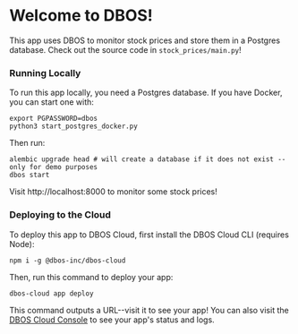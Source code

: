 # Welcome to DBOS!

This app uses DBOS to monitor stock prices and store them in a Postgres database.
Check out the source code in `stock_prices/main.py`!

### Running Locally

To run this app locally, you need a Postgres database.
If you have Docker, you can start one with:

```shell
export PGPASSWORD=dbos
python3 start_postgres_docker.py
```

Then run:

```shell
alembic upgrade head # will create a database if it does not exist -- only for demo purposes
dbos start
```

Visit http://localhost:8000 to monitor some stock prices!

### Deploying to the Cloud

To deploy this app to DBOS Cloud, first install the DBOS Cloud CLI (requires Node):

```shell
npm i -g @dbos-inc/dbos-cloud
```

Then, run this command to deploy your app:

```shell
dbos-cloud app deploy
```

This command outputs a URL--visit it to see your app!
You can also visit the [DBOS Cloud Console](https://console.dbos.dev/) to see your app's status and logs.
